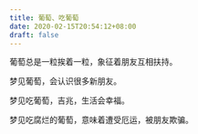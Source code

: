 ```yaml
---
title: 葡萄、吃葡萄
date: 2020-02-15T20:54:12+08:00
draft: false
---
```


葡萄总是一粒挨着一粒，象征着朋友互相扶持。<br>


梦见葡萄，会认识很多新朋友。<br>


梦见吃葡萄，吉兆，生活会幸福。<br>


梦见吃腐烂的葡萄，意味着遭受厄运，被朋友欺骗。<br>

